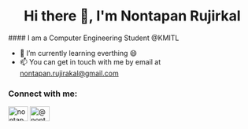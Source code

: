 <h1 align="middle">Hi there 👋, I'm Nontapan Rujirkal</h1>
#### I am a Computer Engineering Student @KMITL

- 🌱 I’m currently learning everthing 😄
- 📫 You can get in touch with me by email at nontapan.rujirakal@gmail.com

<h3 align="left">Connect with me:</h3>
<p align="left">
<a href="https://www.linkedin.com/in/nontapan-rujirakal" target="blank"><img align="center" src="https://raw.githubusercontent.com/rahuldkjain/github-profile-readme-generator/master/src/images/icons/Social/linked-in-alt.svg" alt="nontapan-rujirakal" height="30" width="40" /></a>
<a href="https://medium.com/@nontapan" target="blank"><img align="center" src="https://raw.githubusercontent.com/rahuldkjain/github-profile-readme-generator/master/src/images/icons/Social/medium.svg" alt="@nontapan" height="30" width="40" /></a>
<!-- <a href="https://www.hackerrank.com/@n115p" target="blank"><img align="center" src="https://raw.githubusercontent.com/rahuldkjain/github-profile-readme-generator/master/src/images/icons/Social/hackerrank.svg" alt="@n115p" height="30" width="40" /></a> -->
</p>

<!--
**nontapanr/nontapanr** is a ✨ _special_ ✨ repository because its `README.md` (this file) appears on your GitHub profile.

Here are some ideas to get you started:

- 🔭 I’m currently working on ...
- 🌱 I’m currently learning ...
- 👯 I’m looking to collaborate on ...
- 🤔 I’m looking for help with ...
- 💬 Ask me about ...
- 📫 How to reach me: ...
- 😄 Pronouns: ...
- ⚡ Fun fact: ...
-->
